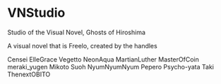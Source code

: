 # VNStudio
Studio of the Visual Novel, Ghosts of Hiroshima

A visual novel that is Freelo, created by the handles


Censei
ElleGrace
Vegetto
NeonAqua
MartianLuther
MasterOfCoin
meraki_yugen
Mikoto Suoh
NyumNyumNyum
Pepero
Psycho-yata
Taki
ThenextOBITO
